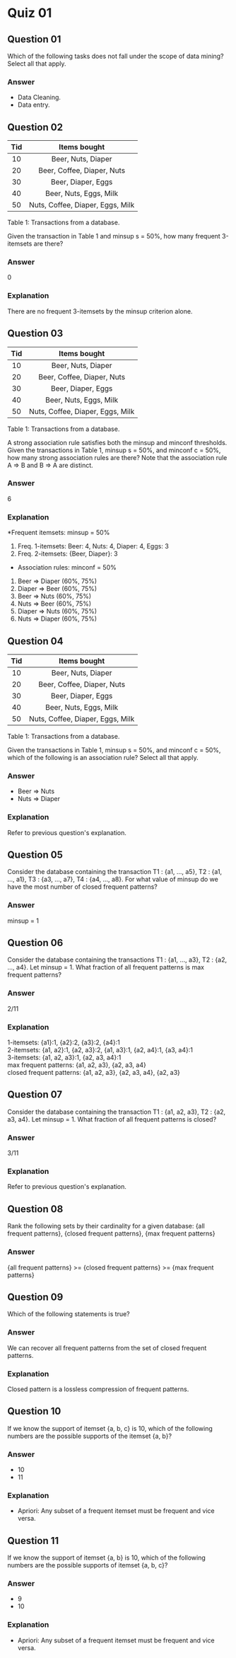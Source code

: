 Quiz 01
=======  

Question 01
-----------  
Which of the following tasks does not fall under the scope of data mining? Select all that apply.  

### Answer  
* Data Cleaning.  
* Data entry.  

Question 02
-----------  
|Tid|    <b>Items bought</b>         |
|:-:|:------------------------------:|
| 10|              Beer, Nuts, Diaper|
| 20|      Beer, Coffee, Diaper, Nuts|
| 30|              Beer, Diaper, Eggs|
| 40|          Beer, Nuts, Eggs, Milk|
| 50|Nuts, Coffee, Diaper, Eggs, Milk|  
Table 1: Transactions from a database.  

Given the transaction in Table 1 and minsup s = 50%, how many frequent 3-itemsets are there?  

### Answer  
0  

### Explanation  
There are no frequent 3-itemsets by the minsup criterion alone.  

Question 03
-----------  
|Tid|    <b>Items bought</b>         |
|:-:|:------------------------------:|
| 10|              Beer, Nuts, Diaper|
| 20|      Beer, Coffee, Diaper, Nuts|
| 30|              Beer, Diaper, Eggs|
| 40|          Beer, Nuts, Eggs, Milk|
| 50|Nuts, Coffee, Diaper, Eggs, Milk|  
Table 1: Transactions from a database.  

A strong association rule satisfies both the minsup and minconf thresholds. Given the transactions in Table 1, minsup s = 50%, and minconf c = 50%, how many strong association rules are there? Note that the association rule A => B and B => A are distinct.  

### Answer  
6  

### Explanation  
*Frequent itemsets: minsup = 50%  
1. Freq. 1-itemsets: Beer: 4, Nuts: 4, Diaper: 4, Eggs: 3  
2. Freq. 2-itemsets: {Beer, Diaper}: 3
* Association rules: minconf = 50%  
1. Beer => Diaper (60%, 75%)  
2. Diaper => Beer (60%, 75%)  
3. Beer => Nuts (60%, 75%)  
4. Nuts => Beer (60%, 75%)  
5. Diaper => Nuts (60%, 75%)  
6. Nuts => Diaper (60%, 75%)  

Question 04
-----------  
|Tid|    <b>Items bought</b>         |
|:-:|:------------------------------:|
| 10|              Beer, Nuts, Diaper|
| 20|      Beer, Coffee, Diaper, Nuts|
| 30|              Beer, Diaper, Eggs|
| 40|          Beer, Nuts, Eggs, Milk|
| 50|Nuts, Coffee, Diaper, Eggs, Milk|  
Table 1: Transactions from a database.  

Given the transactions in Table 1, minsup s = 50%, and minconf c = 50%, which of the following is an association rule? Select all that apply.  

### Answer  
* Beer => Nuts  
* Nuts => Diaper  

### Explanation  
Refer to previous question's explanation.  

Question 05
-----------  
Consider the database containing the transaction T1 : {a1, ..., a5}, T2 : {a1, ..., a1}, T3 : {a3, ..., a7}, T4 : {a4, ..., a8}. For what value of minsup do we have the most number of closed frequent patterns?  

### Answer  
minsup = 1  

Question 06
-----------  
Consider the database containing the transactions T1 : {a1, ..., a3}, T2 : {a2, ..., a4}. Let minsup = 1. What fraction of all frequent patterns is max frequent patterns?  

### Answer  
2/11  

### Explanation  
1-itemsets: {a1}:1, {a2}:2, {a3}:2, {a4}:1  
2-itemsets: {a1, a2}:1, {a2, a3}:2, {a1, a3}:1, {a2, a4}:1, {a3, a4}:1  
3-itemsets: {a1, a2, a3}:1, {a2, a3, a4}:1  
max frequent patterns: {a1, a2, a3}, {a2, a3, a4}  
closed frequent patterns: {a1, a2, a3}, {a2, a3, a4}, {a2, a3}  

Question 07
-----------  
Consider the database containing the transaction T1 : {a1, a2, a3}, T2 : {a2, a3, a4}. Let minsup = 1. What fraction of all frequent patterns is closed?  

### Answer  
3/11  

### Explanation  
Refer to previous question's explanation.  

Question 08
-----------  
Rank the following sets by their cardinality for a given database: {all frequent patterns}, {closed frequent patterns}, {max frequent patterns}  

### Answer  
{all frequent patterns} >= {closed frequent patterns} >= {max frequent patterns}  

Question 09
-----------  
Which of the following statements is true?  

### Answer  
We can recover all frequent patterns from the set of closed frequent patterns.  

### Explanation  
Closed pattern is a lossless compression of frequent patterns.   

Question 10
-----------  
If we know the support of itemset {a, b, c} is 10, which of the following numbers are the possible supports of the itemset {a, b}?  

### Answer  
* 10  
* 11  

### Explanation  
* Apriori: Any subset of a frequent itemset must be frequent and vice versa.  

Question 11
-----------  
If we know the support of itemset {a, b} is 10, which of the following numbers are the possible supports of itemset {a, b, c}?  

### Answer  
* 9  
* 10  

### Explanation  
* Apriori: Any subset of a frequent itemset must be frequent and vice versa.  
